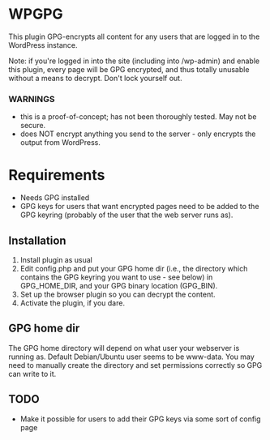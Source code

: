 # WPGPG

This plugin GPG-encrypts all content for any users that are logged in to the WordPress instance. 

Note: if you're logged in into the site (including into /wp-admin) and enable this plugin, every page will be GPG encrypted, and thus totally unusable without a means to decrypt. Don't lock yourself out. 

### WARNINGS
- this is a proof-of-concept; has not been thoroughly tested. May not be secure. 
- does NOT encrypt anything you send to the server - only encrypts the output from WordPress.

# Requirements

- Needs GPG installed
- GPG keys for users that want encrypted pages need to be added to the GPG keyring (probably of the user that the web server runs as). 

## Installation

1. Install plugin as usual
2. Edit config.php and put your GPG home dir (i.e., the directory which contains the GPG keyring you want to use - see below) in GPG_HOME_DIR, and your GPG binary location (GPG_BIN).
3. Set up the browser plugin so you can decrypt the content.
4. Activate the plugin, if you dare. 

## GPG home dir

The GPG home directory will depend on what user your webserver is running as. Default Debian/Ubuntu user seems to be www-data. You may need to manually create the directory and set permissions correctly so GPG can write to it.  

## TODO

- Make it possible for users to add their GPG keys via some sort of config page
